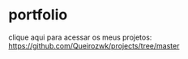 # portfolio
clique aqui para acessar os meus projetos: https://github.com/Queirozwk/projects/tree/master
